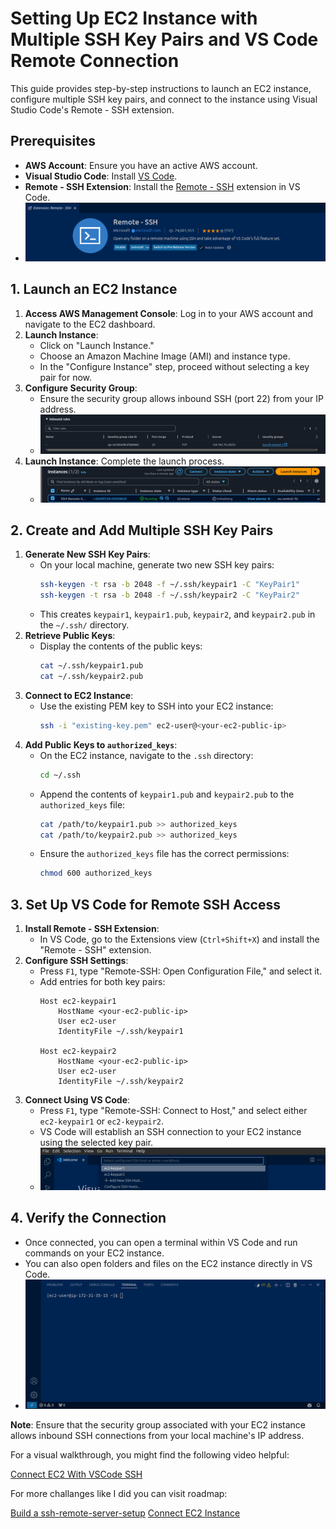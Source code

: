 # Setting Up EC2 Instance with Multiple SSH Key Pairs and VS Code Remote Connection

This guide provides step-by-step instructions to launch an EC2 instance, configure multiple SSH key pairs, and connect to the instance using Visual Studio Code's Remote - SSH extension.

## Prerequisites

- **AWS Account**: Ensure you have an active AWS account.
- **Visual Studio Code**: Install [VS Code](https://code.visualstudio.com/).
- **Remote - SSH Extension**: Install the [Remote - SSH](https://marketplace.visualstudio.com/items?itemName=ms-vscode-remote.remote-ssh) extension in VS Code.
- ![Extension Snip](extension-snip.png)

## 1. Launch an EC2 Instance

1. **Access AWS Management Console**: Log in to your AWS account and navigate to the EC2 dashboard.
2. **Launch Instance**:
   - Click on "Launch Instance."
   - Choose an Amazon Machine Image (AMI) and instance type.
   - In the "Configure Instance" step, proceed without selecting a key pair for now.
3. **Configure Security Group**:
   - Ensure the security group allows inbound SSH (port 22) from your IP address.
   - ![Security Group Configuration](security-group.png)
4. **Launch Instance**: Complete the launch process.
    - ![EC2 Dashboard](ec2-dashboard.png)

## 2. Create and Add Multiple SSH Key Pairs

1. **Generate New SSH Key Pairs**:
   - On your local machine, generate two new SSH key pairs:
     ```bash
     ssh-keygen -t rsa -b 2048 -f ~/.ssh/keypair1 -C "KeyPair1"
     ssh-keygen -t rsa -b 2048 -f ~/.ssh/keypair2 -C "KeyPair2"
     ```
   - This creates `keypair1`, `keypair1.pub`, `keypair2`, and `keypair2.pub` in the `~/.ssh/` directory.
2. **Retrieve Public Keys**:
   - Display the contents of the public keys:
     ```bash
     cat ~/.ssh/keypair1.pub
     cat ~/.ssh/keypair2.pub
     ```
3. **Connect to EC2 Instance**:
   - Use the existing PEM key to SSH into your EC2 instance:
     ```bash
     ssh -i "existing-key.pem" ec2-user@<your-ec2-public-ip>
     ```
4. **Add Public Keys to `authorized_keys`**:
   - On the EC2 instance, navigate to the `.ssh` directory:
     ```bash
     cd ~/.ssh
     ```
   - Append the contents of `keypair1.pub` and `keypair2.pub` to the `authorized_keys` file:
     ```bash
     cat /path/to/keypair1.pub >> authorized_keys
     cat /path/to/keypair2.pub >> authorized_keys
     ```
   - Ensure the `authorized_keys` file has the correct permissions:
     ```bash
     chmod 600 authorized_keys
     ```

## 3. Set Up VS Code for Remote SSH Access

1. **Install Remote - SSH Extension**:
   - In VS Code, go to the Extensions view (`Ctrl+Shift+X`) and install the "Remote - SSH" extension.
2. **Configure SSH Settings**:
   - Press `F1`, type "Remote-SSH: Open Configuration File," and select it.
   - Add entries for both key pairs:
     ```plaintext
     Host ec2-keypair1
         HostName <your-ec2-public-ip>
         User ec2-user
         IdentityFile ~/.ssh/keypair1

     Host ec2-keypair2
         HostName <your-ec2-public-ip>
         User ec2-user
         IdentityFile ~/.ssh/keypair2
     ```
3. **Connect Using VS Code**:
   - Press `F1`, type "Remote-SSH: Connect to Host," and select either `ec2-keypair1` or `ec2-keypair2`.
   - VS Code will establish an SSH connection to your EC2 instance using the selected key pair.
   - ![VS Code Remote - SSH Setup](select-keypair.png)

## 4. Verify the Connection

- Once connected, you can open a terminal within VS Code and run commands on your EC2 instance.
- You can also open folders and files on the EC2 instance directly in VS Code.
- ![Successful Connection Confirmation](vs-code-terminal.png)

**Note**: Ensure that the security group associated with your EC2 instance allows inbound SSH connections from your local machine's IP address.

For a visual walkthrough, you might find the following video helpful:

[Connect EC2 With VSCode SSH](https://www.youtube.com/watch?v=KQr0eI97cLQ)


For more challanges like I did you can visit roadmap:

[Build a ssh-remote-server-setup](https://roadmap.sh/projects/ssh-remote-server-setup)
[Connect EC2 Instance](https://roadmap.sh/projects/ec2-instance)
